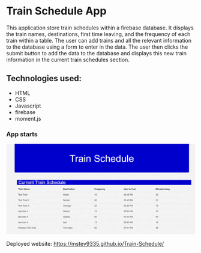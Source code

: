 # Train Schedule App
This application store train schedules within a firebase database.  It displays the train names, destinations, first time leaving,
and the frequency of each train within a table.  The user can add trains and all the relevant information to the database using 
a form to enter in the data.  The user then clicks the submit button to add the data to the database and displays this new train information in the current train schedules section.

## Technologies used:
* HTML
* CSS
* Javascript
* firebase
* moment.js

### App starts
![start](/assets/images/train1.png)

Deployed website: https://mstev9335.github.io/Train-Schedule/